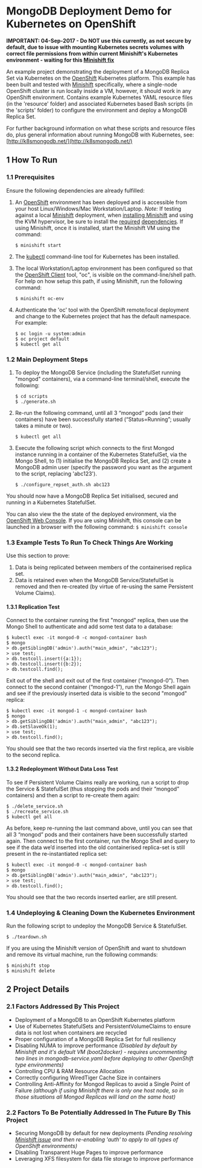 # MongoDB Deployment Demo for Kubernetes on OpenShift

**IMPORTANT: 04-Sep-2017 - Do NOT use this currently, as not secure by default, due to issue with mounting Kubernetes secrets volumes with correct file permissions from within current Minishift's Kubernetes environment - waiting for this [Minishift fix](https://github.com/minishift/minishift/issues/1343)** 

An example project demonstrating the deployment of a MongoDB Replica Set via Kubernetes on the [OpenShift](https://www.openshift.org/) Kubernetes platform. This example has been built and tested with [Minishift](https://github.com/minishift/minishift) specifically, where a single-node OpenShift cluster is run locally inside a VM, however, it should work in any OpenShift environment. Contains example Kubernetes YAML resource files (in the 'resource' folder) and associated Kubernetes based Bash scripts (in the 'scripts' folder) to configure the environment and deploy a MongoDB Replica Set.

For further background information on what these scripts and resource files do, plus general information about running MongoDB with Kubernetes, see: [http://k8smongodb.net/](http://k8smongodb.net/)


## 1 How To Run

### 1.1 Prerequisites

Ensure the following dependencies are already fulfilled:

1. An [OpenShift](https://www.openshift.org/) environment has been deployed and is accessible from your host Linux/Windows/Mac Workstation/Laptop. _Note:_ If testing against a local [Minishift](https://github.com/minishift/minishift) deployment, when [installing Minishift](https://docs.openshift.org/latest/minishift/getting-started/installing.html) and using the KVM hypervisor, be sure to install the [required](https://helio-frota.github.io/post/minishift-ubuntu/) [dependencies](http://blog.novatec-gmbh.de/getting-started-minishift-openshift-origin-one-vm/). If using Minishift, once it is installed, start the Minishift VM using the command: 


    ```
    $ minishift start
    ```

2. The [kubectl](https://kubernetes.io/docs/tasks/tools/install-kubectl/) command-line tool for Kubernetes has been installed.
3. The local Workstation/Laptop environment has been configured so that the [OpenShift Client](https://docs.openshift.com/enterprise/3.0/cli_reference/get_started_cli.html) tool, "oc", is visible on the command-line/shell path. For help on how setup this path, if using Minishift, run the following command:

    ```
    $ minishift oc-env
    ```

4. Authenticate the 'oc' tool with the OpenShift remote/local deployment and change to the Kubernetes project that has the default namespace. For example:

    ```
    $ oc login -u system:admin
    $ oc project default
    $ kubectl get all
    ```

### 1.2 Main Deployment Steps 

1. To deploy the MongoDB Service (including the StatefulSet running "mongod" containers), via a command-line terminal/shell, execute the following:

    ```
    $ cd scripts
    $ ./generate.sh
    ```

2. Re-run the following command, until all 3 “mongod” pods (and their containers) have been successfully started (“Status=Running”; usually takes a minute or two).

    ```
    $ kubectl get all
    ```

3. Execute the following script which connects to the first Mongod instance running in a container of the Kubernetes StatefulSet, via the Mongo Shell, to (1) initialise the MongoDB Replica Set, and (2) create a MongoDB admin user (specify the password you want as the argument to the script, replacing 'abc123').

    ```
    $ ./configure_repset_auth.sh abc123
    ```

You should now have a MongoDB Replica Set initialised, secured and running in a Kubernetes StatefulSet.

You can also view the the state of the deployed environment, via the [OpenShift Web Console](https://docs.openshift.com/enterprise/3.0/architecture/infrastructure_components/web_console.html).  If you are using Minishift, this console can be launched in a browser with the following command: `$ minishift console`


### 1.3 Example Tests To Run To Check Things Are Working

Use this section to prove:

1. Data is being replicated between members of the containerised replica set.
2. Data is retained even when the MongoDB Service/StatefulSet is removed and then re-created (by virtue of re-using the same Persistent Volume Claims).

#### 1.3.1 Replication Test

Connect to the container running the first "mongod" replica, then use the Mongo Shell to authenticate and add some test data to a database:

    $ kubectl exec -it mongod-0 -c mongod-container bash
    $ mongo
    > db.getSiblingDB('admin').auth("main_admin", "abc123");
    > use test;
    > db.testcoll.insert({a:1});
    > db.testcoll.insert({b:2});
    > db.testcoll.find();
    
Exit out of the shell and exit out of the first container (“mongod-0”). Then connect to the second container (“mongod-1”), run the Mongo Shell again and see if the previously inserted data is visible to the second "mongod" replica:

    $ kubectl exec -it mongod-1 -c mongod-container bash
    $ mongo
    > db.getSiblingDB('admin').auth("main_admin", "abc123");
    > db.setSlaveOk(1);
    > use test;
    > db.testcoll.find();
    
You should see that the two records inserted via the first replica, are visible to the second replica.

#### 1.3.2 Redeployment Without Data Loss Test

To see if Persistent Volume Claims really are working, run a script to drop the Service & StatefulSet (thus stopping the pods and their “mongod” containers) and then a script to re-create them again:

    $ ./delete_service.sh
    $ ./recreate_service.sh
    $ kubectl get all
    
As before, keep re-running the last command above, until you can see that all 3 “mongod” pods and their containers have been successfully started again. Then connect to the first container, run the Mongo Shell and query to see if the data we’d inserted into the old containerised replica-set is still present in the re-instantiated replica set:

    $ kubectl exec -it mongod-0 -c mongod-container bash
    $ mongo
    > db.getSiblingDB('admin').auth("main_admin", "abc123");
    > use test;
    > db.testcoll.find();
    
You should see that the two records inserted earlier, are still present.

### 1.4 Undeploying & Cleaning Down the Kubernetes Environment

Run the following script to undeploy the MongoDB Service & StatefulSet.

    $ ./teardown.sh

If you are using the Minishift version of OpenShift and want to shutdown and remove its virtual machine, run the following commands:

    $ minishift stop
    $ minishift delete
    

## 2 Project Details

### 2.1 Factors Addressed By This Project

* Deployment of a MongoDB to an OpenShift Kubernetes platform
* Use of Kubernetes StatefulSets and PersistentVolumeClaims to ensure data is not lost when containers are recycled
* Proper configuration of a MongoDB Replica Set for full resiliency
* Disabling NUMA to improve performance _(Disabled by default by Minishift and it's default VM (boot2docker) - requires uncommenting two lines in mongodb-service.yaml before deploying to other OpenShift type environments)_
* Controlling CPU & RAM Resource Allocation
* Correctly configuring WiredTiger Cache Size in containers
* Controlling Anti-Affinity for Mongod Replicas to avoid a Single Point of Failure _(although if using Minishift there is only one host node, so in those situations all Mongod Replicas will land on the same host)_

### 2.2 Factors To Be Potentially Addressed In The Future By This Project

* Securing MongoDB by default for new deployments _(Pending resolving [Minishift issue](https://github.com/minishift/minishift/issues/1343) and then re-enabling 'auth' to apply to all types of OpenShift environments)_
* Disabling Transparent Huge Pages to improve performance
* Leveraging XFS filesystem for data file storage to improve performance
